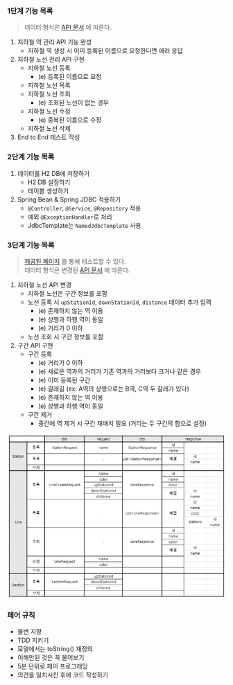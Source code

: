 ### 1단계 기능 목록

> 데이터 형식은 [API 문서](https://techcourse-storage.s3.ap-northeast-2.amazonaws.com/d5c93e187919493da3280be44de0f17f#Line) 에 따른다.

1. 지하철 역 관리 API 기능 완성
    - 지하철 역 생성 시 이미 등록된 이름으로 요청한다면 에러 응답
2. 지하철 노선 관리 API 구현
    - 지하철 노선 등록
        - (e) 등록된 이름으로 요청
    - 지하철 노선 목록
    - 지하철 노선 조회
        - (e) 조회된 노선이 없는 경우
    - 지하철 노선 수정
        - (e) 중복된 이름으로 수정
    - 지하철 노선 삭제
3. End to End 테스트 작성

### 2단계 기능 목록

1. 데이터를 H2 DB에 저장하기
    - H2 DB 설정하기
    - 테이블 생성하기
2. Spring Bean & Spring JDBC 적용하기
    - `@Controller`, `@Service`, `@Repository` 적용
    - 예외 `@ExceptionHandler`로 처리
    - JdbcTemplate는 `NamedJdbcTemplate` 사용

### 3단계 기능 목록

> [제공된 페이지](https://d2owgqwkhzq0my.cloudfront.net/index.html) 를 통해 테스트할 수 있다.  
> 데이터 형식은 변경된 [API 문서](https://techcourse-storage.s3.ap-northeast-2.amazonaws.com/c682be69ae4e412c9e3905a59ef7b7ed#Line) 에 따른다.

1. 지하철 노선 API 변경
    - 지하철 노선은 구간 정보를 포함
    - 노선 등록 시 `upStationId`, `downStationId`, `distance` 데이터 추가 입력
        - (e) 존재하지 않는 역 이용
        - (e) 상행과 하행 역이 동일
        - (e) 거리가 0 이하
    - 노선 조회 시 구간 정보를 포함
2. 구간 API 구현
    - 구간 등록
        - (e) 거리가 0 이하
        - (e) 새로운 역과의 거리가 기존 역과의 거리보다 크거나 같은 경우
        - (e) 이미 등록된 구간
        - (e) 갈래길 (ex: A역의 상행으로는 B역, C역 두 갈래가 있다)
        - (e) 존재하지 않는 역 이용
        - (e) 상행과 하행 역이 동일
    - 구간 제거
        - 중간에 역 제거 시 구간 재배치 필요 (거리는 두 구간의 합으로 설정)

![API 한눈에 보기](./2단계_api.png)

### 페어 규칙

- 불변 지향
- TDD 지키기
- 모델에서는 toString() 재정의
- 이해안된 것은 꼭 물어보기
- 5분 단위로 페어 프로그래밍
- 의견을 일치시킨 후에 코드 작성하기
